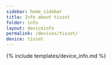```yaml
---
sidebar: home_sidebar
title: Info about tissot
folder: info
layout: deviceinfo
permalink: /devices/tissot/
device: tissot
---
```

{% include templates/device_info.md %}
